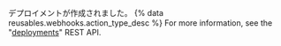 デプロイメントが作成されました。 {% data reusables.webhooks.action_type_desc %} For more information, see the "[deployments](/rest/reference/repos#deployments)" REST API.
